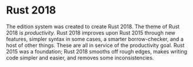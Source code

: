 # Rust 2018

The edition system was created to create Rust 2018. The theme of Rust 2018
is *productivity*. Rust 2018 improves upon Rust 2015 through new features,
simpler syntax in some cases, a smarter borrow-checker, and a host of other things.
These are all in service of the productivity goal. Rust 2015 was a foundation;
Rust 2018 smooths off rough edges, makes writing code simpler and easier,
and removes some inconsistencies.
